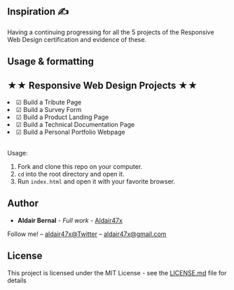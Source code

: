 ## Inspiration ✍

<p>Having a continuing progressing for all the 5 projects of the Responsive Web Design certification and evidence of these.</p>

## Usage & formatting

<h2>★★ Responsive Web Design Projects ★★</h2>

<li> ☑ Build a Tribute Page</li>
<li> ☑ Build a Survey Form</li>
<li> ☑ Build a Product Landing Page</li>
<li> ☑ Build a Technical Documentation Page</li>
<li> ☑ Build a Personal Portfolio Webpage</li>
<br>

Usage:

1. Fork and clone this repo on your computer.
3. `cd` into the root directory and open it.
4. Run `index.html` and open it with your favorite browser.


## Author

* **Aldair Bernal** - *Full work* - [Aldair47x](https://github.com/Aldair47x)

Follow me! – [aldair47x@Twitter](https://twitter.com/aldair47x) – aldair47x@gmail.com

## License

This project is licensed under the MIT License - see the [LICENSE.md](LICENSE.md) file for details
